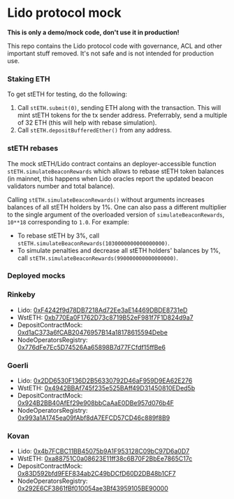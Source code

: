 # Lido protocol mock

**This is only a demo/mock code, don't use it in production!**

This repo contains the Lido protocol code with governance, ACL and other important stuff removed. It's not safe and is not intended for production use.


### Staking ETH

To get stETH for testing, do the following:

1. Call `stETH.submit(0)`, sending ETH along with the transaction. This will mint stETH tokens for the tx sender address. Preferrably, send a multiple of 32 ETH (this will help with rebase simulation).
2. Call `stETH.depositBufferedEther()` from any address.


### stETH rebases

The mock stETH/Lido contract contains an deployer-accessible function `stETH.simulateBeaconRewards` which allows to rebase stETH token balances (in mainnet, this happens when Lido oracles report the updated beacon validators number and total balance).

Calling `stETH.simulateBeaconRewards()` without arguments increases balances of all stETH holders by 1%. One can also pass a different multiplier to the single argument of the overloaded version of `simulateBeaconRewards`, `10**18` corresponding to `1.0`. For example:

* To rebase stETH by 3%, call `stETH.simulateBeaconRewards(1030000000000000000)`.
* To simulate penalties and decrease all stETH holders' balances by 1%, call `stETH.simulateBeaconRewards(990000000000000000)`.

### Deployed mocks

### Rinkeby

- Lido: [0xF4242f9d78DB7218Ad72Ee3aE14469DBDE8731eD](https://rinkeby.etherscan.io/address/0xF4242f9d78DB7218Ad72Ee3aE14469DBDE8731eD)
- WstETH: [0xb770Ea0F1762D73c8719B52eF981f7F1D824d9a7](https://rinkeby.etherscan.io/address/0xb770Ea0F1762D73c8719B52eF981f7F1D824d9a7)
- DepositContractMock: [0xd1aC373a6fCAB20476957B14a18178615594Debe](https://rinkeby.etherscan.io/address/0xd1ac373a6fcab20476957b14a18178615594debe)
- NodeOperatorsRegistry: [0x776dFe7Ec5D74526Aa65898B7d77FCfdf15ffBe6](https://rinkeby.etherscan.io/address/0x776dfe7ec5d74526aa65898b7d77fcfdf15ffbe6)

### Goerli

- Lido: [0x2DD6530F136D2B56330792D46aF959D9EA62E276](https://goerli.etherscan.io/address/0x2DD6530F136D2B56330792D46aF959D9EA62E276)
- WstETH: [0x4942BBAf745f235e525BAff49D31450810EDed5b](https://goerli.etherscan.io/address/0x4942BBAf745f235e525BAff49D31450810EDed5b)
- DepositContractMock: [0x924B2BB40AfEf29e908bbCaAaE0DBe957d076b4F](https://goerli.etherscan.io/address/0x924B2BB40AfEf29e908bbCaAaE0DBe957d076b4F)
- NodeOperatorsRegistry: [0x993a1A1745ea09fAbf8dA7EFCD57CD46c889f8B9](https://goerli.etherscan.io/address/0x993a1A1745ea09fAbf8dA7EFCD57CD46c889f8B9)

### Kovan

- Lido: [0x4b7FCBC11BB45075b9A1F953128C09bC97D6a0D7](https://kovan.etherscan.io/address/0x4b7FCBC11BB45075b9A1F953128C09bC97D6a0D7)
- WstETH: [0xa88751C0a08623E11ff38c6B70F2BbEe7865C17c](https://kovan.etherscan.io/address/0xa88751C0a08623E11ff38c6B70F2BbEe7865C17c)
- DepositContractMock: [0x83D592bfd9FEF834ab2C49bDCfD60D2DB48b1CF7](https://kovan.etherscan.io/address/0x83D592bfd9FEF834ab2C49bDCfD60D2DB48b1CF7)
- NodeOperatorsRegistry: [0x292E6CF3861fBf010054ae3Bf43959105BE90000](https://kovan.etherscan.io/address/0x292E6CF3861fBf010054ae3Bf43959105BE90000)

